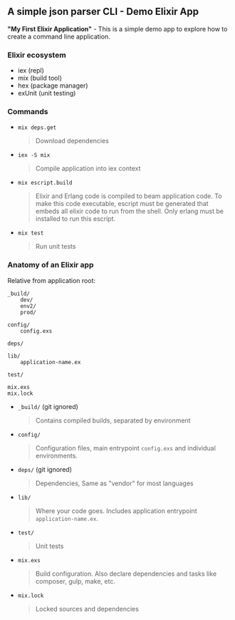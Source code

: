 ## A simple json parser CLI - Demo Elixir App

**"My First Elixir Application"** - This is a simple demo app to explore how to create a command line application.


### Elixir ecosystem

- iex (repl)
- mix (build tool)
- hex (package manager)
- exUnit (unit testing)

### Commands

- `mix deps.get`
  > Download dependencies

- `iex -S mix`
  > Compile application into iex context

- `mix escript.build`
  > Elixir and Erlang code is compiled to beam application code. To make this code executable, escript must be generated
  > that embeds all elixir code to run from the shell. Only erlang must be installed to run this escript.

- `mix test`
  > Run unit tests

### Anatomy of an Elixir app

Relative from application root:

```
_build/
    dev/
    env2/
    prod/

config/
    config.exs

deps/

lib/
    application-name.ex

test/

mix.exs
mix.lock
```

- `_build/` (git ignored)
  > Contains compiled builds, separated by environment

- `config/`
  > Configuration files, main entrypoint `config.exs` and individual environments.

- `deps/` (git ignored)
  > Dependencies, Same as "vendor" for most languages

- `lib/`
  > Where your code goes. Includes application entrypoint `application-name.ex`.

- `test/`
  > Unit tests

- `mix.exs`
  > Build configuration. Also declare dependencies and tasks like composer, gulp, make, etc.

- `mix.lock`
  > Locked sources and dependencies
